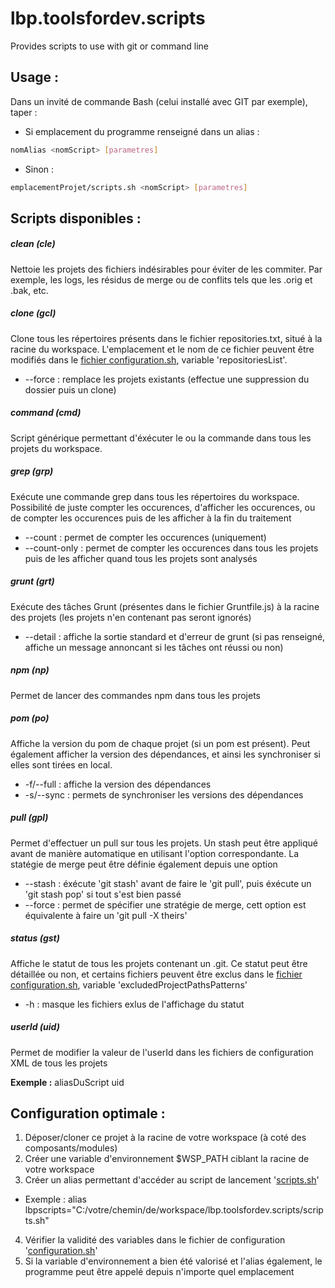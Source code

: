 # lbp.toolsfordev.scripts

Provides scripts to use with git or command line

## Usage :
Dans un invité de commande Bash (celui installé avec GIT par exemple), taper :
* Si emplacement du programme renseigné dans un alias :
```bash
nomAlias <nomScript> [parametres] 
```
* Sinon :
```bash
emplacementProjet/scripts.sh <nomScript> [parametres] 
```

## Scripts disponibles :
##### clean (cle)
Nettoie les projets des fichiers indésirables pour éviter de les commiter. Par exemple, les logs, les résidus de merge ou de conflits tels que les .orig et .bak, etc.
##### clone (gcl) 
Clone tous les répertoires présents dans le fichier repositories.txt, situé à la racine du workspace.
L'emplacement et le nom de ce fichier peuvent être modifiés dans le [fichier configuration.sh](configuration.sh),
variable 'repositoriesList'.
* --force : remplace les projets existants (effectue une suppression du dossier puis un clone)
##### command (cmd)
Script générique permettant d'éxécuter le ou la commande dans tous les projets du workspace. 
##### grep (grp)
Exécute une commande grep dans tous les répertoires du workspace. Possibilité de juste compter les occurences, d'afficher les occurences, ou de compter les occurences puis de les afficher à la fin du traitement
* --count : permet de compter les occurences (uniquement)
* --count-only : permet de compter les occurences dans tous les projets puis de les afficher quand tous les projets sont analysés
##### grunt (grt)
Exécute des tâches Grunt (présentes dans le fichier Gruntfile.js) à la racine des projets (les projets n'en contenant pas seront ignorés)
* --detail : affiche la sortie standard et d'erreur de grunt (si pas renseigné, affiche un message annoncant si les tâches ont réussi ou non)
##### npm (np)
Permet de lancer des commandes npm dans tous les projets
##### pom (po)
Affiche la version du pom de chaque projet (si un pom est présent). Peut également afficher la version des
dépendances, et ainsi les synchroniser si elles sont tirées en local.
* -f/--full : affiche la version des dépendances
* -s/--sync : permets de synchroniser les versions des dépendances
##### pull (gpl)
Permet d'effectuer un pull sur tous les projets. Un stash peut être appliqué avant de manière automatique en utilisant 
l'option correspondante. La statégie de merge peut être définie également depuis une option
* --stash : éxécute 'git stash' avant de faire le 'git pull', puis éxécute un 'git stash pop' si tout s'est bien passé
* --force : permet de spécifier une stratégie de merge, cett option est équivalente à faire un 'git pull -X theirs'
##### status (gst)
Affiche le statut de tous les projets contenant un .git. Ce statut peut être détaillée ou non, et certains fichiers 
peuvent être exclus dans le [fichier configuration.sh](configuration.sh), variable 'excludedProjectPathsPatterns'
* -h : masque les fichiers exlus de l'affichage du statut
##### userId (uid)
Permet de modifier la valeur de l'userId dans les fichiers de configuration XML de tous les projets

__Exemple :__ aliasDuScript uid <UserId>

## Configuration optimale :
1. Déposer/cloner ce projet à la racine de votre workspace (à coté des composants/modules)
2. Créer une variable d'environnement $WSP_PATH ciblant la racine de votre workspace
3. Créer un alias permettant d'accéder au script de lancement '[scripts.sh](script.sh)'
* Exemple : alias lbpscripts="C:/votre/chemin/de/workspace/lbp.toolsfordev.scripts/scripts.sh"
4. Vérifier la validité des variables dans le fichier de configuration '[configuration.sh](configuration.sh)'
5. Si la variable d'environnement a bien été valorisé et l'alias également, le programme peut être appelé depuis n'importe
quel emplacement
